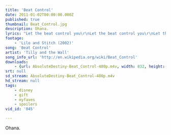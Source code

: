 ```yaml
---
title: 'Beat Control'
date: 2011-01-02T00:00:00.000Z
published: true
thumbnail: Beat_Control.jpg
description: Ohana.
lyrics: "Let the beat control you\r\nLet the beat control you\r\nLet the beat control you\r\nLet the beat control you\r\n\r\nAll these people talking 'bout you now\r\nThey don't make no difference, no\r\nWe always have the rhythm here\r\nIn our blood and in our souls\r\nSo let the beat control you now\r\nThere's nothing here to care about\r\nJust you and me, let's break it down\r\nSo follow me, I'll show you how\r\n\r\nAll these people talking 'bout you now\r\nThey don't make no difference, no\r\nWe always have the rhythm here\r\nIn our blood and in our souls\r\nSo let the beat control you now\r\nThere's nothing here to care about\r\nJust you and me, let's break it down\r\nSo follow me, I'll show you how\r\n\r\nThe beat\r\nThe beat\r\nThe beat\r\nThe beat\r\nThe beat\r\nThe beat\r\nThe beat\r\nThe beat\r\n\r\nLet that beat control your body\r\nYou and me, there's no one watching\r\nCome on, we can rock this party\r\nAll night long, believe me\r\n\r\n\r\nLet that beat control your body\r\nYou and me, there's no one watching\r\nCome on, we can rock this party\r\nAll night long, believe me\r\n\r\nThere is nothing stopping you\r\nThere is nothing stopping me\r\nSo let that beat control your body, baby\r\n\r\nThere is nothing stopping you\r\nThere is nothing stopping me\r\nSo let that beat control your body, baby\r\n\r\nAll these people talking 'bout you now\r\nThey don't make no difference, no\r\nWe always have the rhythm here\r\nIn our blood and in our souls\r\nSo let the beat control you now\r\nThere's nothing here to care about\r\nJust you and me, let's break it down\r\nSo follow me, I'll show you how\r\n\r\nAll the people gather round now\r\nAll the people break it down now\r\n\r\nThere is nothing stopping you\r\nThere is nothing stopping me\r\nSo let that beat control your body, baby\r\n\r\nThere is nothing stopping you\r\nThere is nothing stopping me\r\nSo let that beat control your body, baby\r\n\r\nAll the people gather round now\r\n(So let that beat control your body. baby)\r\nAll the people break it down now\r\n(So let that beat control your body, baby)\r\n\r\nThe beat\r\nThe beat\r\nThe beat\r\nThe beat "
footage:
    - 'Lilo and Stitch (2002)'
song: 'Beat Control'
artist: 'Tilly and the Wall'
song_info_url: 'http://en.wikipedia.org/wiki/Beat_Control'
downloads:
    - {url: AbsoluteDestiny-Beat_Control-480p.m4v, width: 832, height: 480, mimetype: video/mp4}
srt: null
sd_stream: AbsoluteDestiny-Beat_Control-480p.m4v
hd_stream: null
tags:
    - disney
    - gift
    - myfaves
    - spoilers
vid_id: '045'

---
```

Ohana.